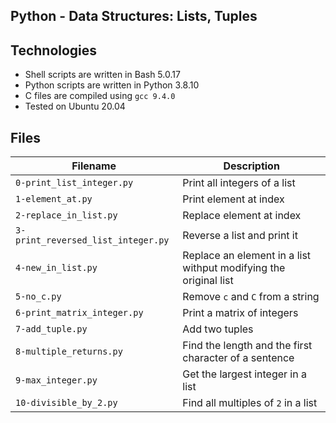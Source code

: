 ## Python - Data Structures: Lists, Tuples


## Technologies
* Shell scripts are written in Bash 5.0.17 
* Python scripts are written in Python 3.8.10
* C files are compiled using `gcc 9.4.0` 
* Tested on Ubuntu 20.04

## Files
| Filename | Description |
| -------- | ----------- |
| `0-print_list_integer.py` | Print all integers of a list |
| `1-element_at.py` | Print element at index |
| `2-replace_in_list.py` | Replace element at index |
| `3-print_reversed_list_integer.py` | Reverse a list and print it |
| `4-new_in_list.py` | Replace an element in a list withput modifying the original list |
| `5-no_c.py` | Remove `c` and `C` from a string |
| `6-print_matrix_integer.py` | Print a matrix of integers |
| `7-add_tuple.py` | Add two tuples |
| `8-multiple_returns.py` | Find the length and the first character of a sentence |
| `9-max_integer.py` | Get the largest integer in a list |
| `10-divisible_by_2.py` | Find all multiples of `2` in a list |
